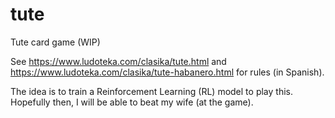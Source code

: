 # tute
Tute card game (WIP)

See https://www.ludoteka.com/clasika/tute.html and https://www.ludoteka.com/clasika/tute-habanero.html for rules (in Spanish).

The idea is to train a Reinforcement Learning (RL) model to play this. Hopefully then, I will be able to beat my wife (at the game).
